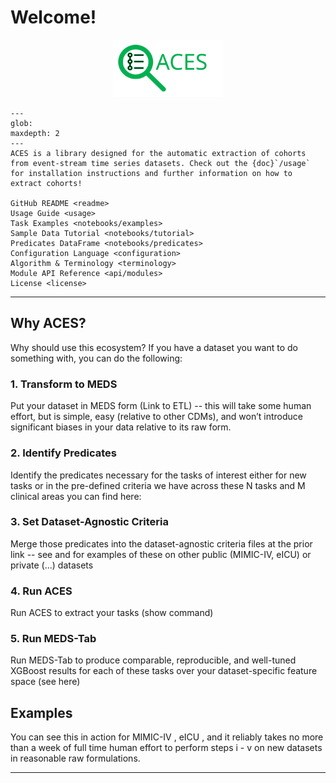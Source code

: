 # Welcome!

<p align="center">
  <a href="https://eventstreamaces.readthedocs.io/en/latest/index.html"><img alt="ACES" src="https://raw.githubusercontent.com/justin13601/ACES/bbde3d2047d30f2203cc09a288a8e3565a0d7d62/docs/source/assets/aces_logo_text.svg" width=35%></a>
</p>

```{toctree}
---
glob:
maxdepth: 2
---
ACES is a library designed for the automatic extraction of cohorts from event-stream time series datasets. Check out the {doc}`/usage` for installation instructions and further information on how to extract cohorts!

GitHub README <readme>
Usage Guide <usage>
Task Examples <notebooks/examples>
Sample Data Tutorial <notebooks/tutorial>
Predicates DataFrame <notebooks/predicates>
Configuration Language <configuration>
Algorithm & Terminology <terminology>
Module API Reference <api/modules>
License <license>
```

______________________________________________________________________

## Why ACES?

Why should use this ecosystem? If you have a dataset you want to do something with, you can do the following:

### 1. Transform to MEDS

Put your dataset in MEDS form (Link to ETL) -- this will take some human effort, but is simple, easy (relative to other CDMs), and won’t introduce significant biases in your data relative to its raw form.

### 2. Identify Predicates

Identify the predicates necessary for the tasks of interest either for new tasks or in the pre-defined criteria we have across these N tasks and M clinical areas you can find here: <LINK>

### 3. Set Dataset-Agnostic Criteria

Merge those predicates into the dataset-agnostic criteria files at the prior link -- see <HERE> and <HERE> for examples of these on other public (MIMIC-IV, eICU) or private (...) datasets

### 4. Run ACES

Run ACES to extract your tasks (show command)

### 5. Run MEDS-Tab

Run MEDS-Tab to produce comparable, reproducible, and well-tuned XGBoost results for each of these tasks over your dataset-specific feature space (see here)

## Examples

You can see this in action for MIMIC-IV <HERE>, eICU <HERE>, and it reliably takes no more than a week of full time human effort to perform steps i - v on new datasets in reasonable raw formulations.

______________________________________________________________________
